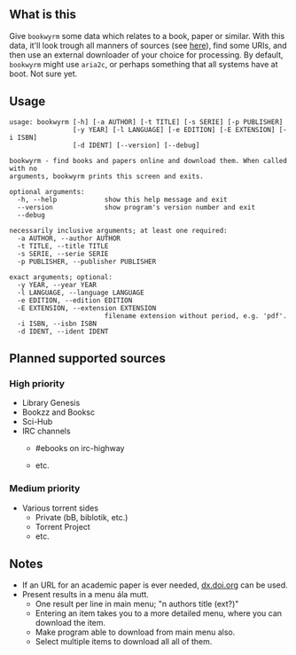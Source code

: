 ## What is this
Give `bookwyrm` some data which relates to a book, paper or similar.
With this data, it'll look trough all manners of sources (see [here](#planned-supported-sources)),
find some URIs, and then use an external downloader of your choice for processing.
By default, `bookwyrm` might use `aria2c`,
or perhaps something that all systems have at boot.
Not sure yet.

## Usage
```
usage: bookwyrm [-h] [-a AUTHOR] [-t TITLE] [-s SERIE] [-p PUBLISHER]
                [-y YEAR] [-l LANGUAGE] [-e EDITION] [-E EXTENSION] [-i ISBN]
                [-d IDENT] [--version] [--debug]

bookwyrm - find books and papers online and download them. When called with no
arguments, bookwyrm prints this screen and exits.

optional arguments:
  -h, --help            show this help message and exit
  --version             show program's version number and exit
  --debug

necessarily inclusive arguments; at least one required:
  -a AUTHOR, --author AUTHOR
  -t TITLE, --title TITLE
  -s SERIE, --serie SERIE
  -p PUBLISHER, --publisher PUBLISHER

exact arguments; optional:
  -y YEAR, --year YEAR
  -l LANGUAGE, --language LANGUAGE
  -e EDITION, --edition EDITION
  -E EXTENSION, --extension EXTENSION
                        filename extension without period, e.g. 'pdf'.
  -i ISBN, --isbn ISBN
  -d IDENT, --ident IDENT
```

## Planned supported sources
### High priority
* Library Genesis
* Bookzz and Booksc
* Sci-Hub
* IRC channels
    - <p>#ebooks on irc-highway</p>
    - etc.
### Medium priority
* Various torrent sides
    - Private (bB, biblotik, etc.)
    - Torrent Project
    - etc.


## Notes
* If an URL for an academic paper is ever needed, [dx.doi.org](http://dx.doi.org) can be used.
* Present results in a menu ála mutt.
    - One result per line in main menu; "n authors title (ext?)"
    - Entering an item takes you to a more detailed menu, where you can download the item.
    - Make program able to download from main menu also.
    - Select multiple items to download all all of them.

